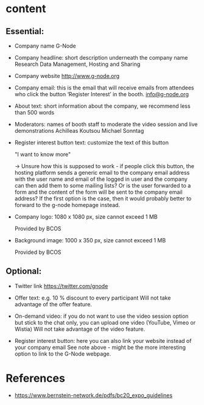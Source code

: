 # content

## Essential:
- Company name
    G-Node

- Company headline: short description underneath the company name
    Research Data Management, Hosting and Sharing

- Company website
    http://www.g-node.org

- Company email: this is the email that will receive emails from attendees who click the button ‘Register Interest’ in the booth.
    info@g-node.org

- About text: short information about the company, we recommend less than 500 words

- Moderators: names of booth staff to moderate the video session and live demonstrations
    Achilleas Koutsou
    Michael Sonntag

- Register interest button text: customize the text of this button

    "I want to know more"

    -> Unsure how this is supposed to work - if people click this button, the hosting platform sends a generic email to the company email address with the user name and email of the logged in user and the company can then add them to some mailing lists? Or is the user forwarded to a form and the content of the form will be sent to the company email address? If the first option is the case, then it would probably better to forward to the g-node homepage instead. 

- Company logo: 1080 x 1080 px, size cannot exceed 1 MB

    Provided by BCOS

- Background image: 1000 x 350 px, size cannot exceed 1 MB

    Provided by BCOS

## Optional:
- Twitter link
    https://twitter.com/gnode

- Offer text: e.g. 10 % discount to every participant
    Will not take advantage of the offer feature.

- On-demand video: if you do not want to use the video session option but stick to the chat only, you can upload one video (YouTube, Vimeo or Wistia)
    Will not take advantage of the video feature.

- Register interest button: here you can also link your website instead of your company email
    See note above - might be the more interesting option to link to the G-Node webpage.

# References
- https://www.bernstein-network.de/pdfs/bc20_expo_guidelines